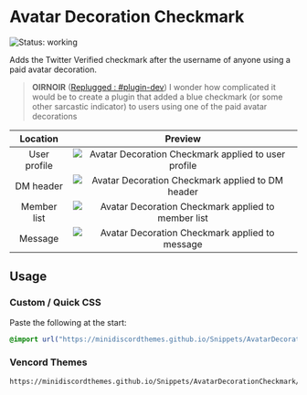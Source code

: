 # Avatar Decoration Checkmark
![Status: working](https://img.shields.io/badge/status-working-green?style=flat-square)

Adds the Twitter Verified checkmark after the username of anyone using a paid avatar decoration.

>**OIRNOIR** ([Replugged : #plugin-dev](https://discord.com/channels/1000926524452647132/1000955966520557689/1157562169303515136))
>I wonder how complicated it would be to create a plugin that added a blue checkmark (or some other sarcastic indicator) to users using one of the paid avatar decorations

|   Location   |                                    Preview                                     |
| :----------: | :----------------------------------------------------------------------------: |
| User profile |  ![Avatar Decoration Checkmark applied to user profile](preview/profile.avif)  |
|  DM header   |      ![Avatar Decoration Checkmark applied to DM header](preview/dm.avif)      |
| Member list  | ![Avatar Decoration Checkmark applied to member list](preview/memberlist.avif) |
|   Message    |    ![Avatar Decoration Checkmark applied to message](preview/message.avif)     |

## Usage
### Custom / Quick CSS
Paste the following at the start:
```css
@import url("https://minidiscordthemes.github.io/Snippets/AvatarDecorationCheckmark/main.css");
```
### Vencord Themes
```
https://minidiscordthemes.github.io/Snippets/AvatarDecorationCheckmark/main.css
```